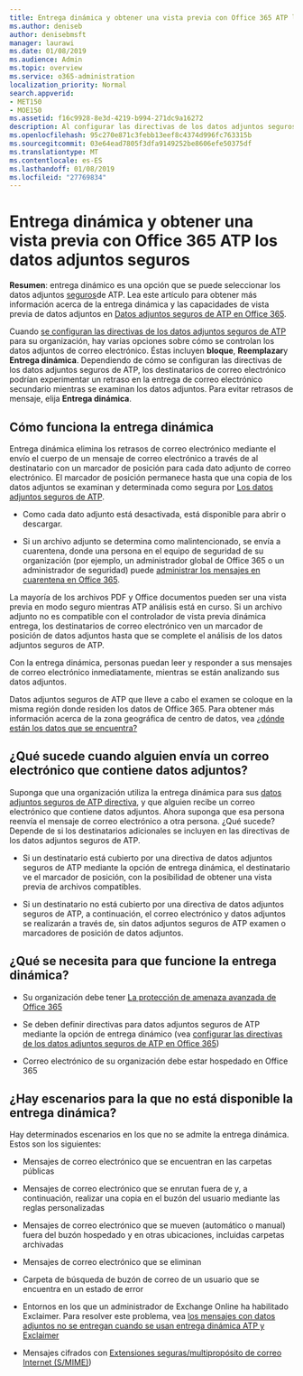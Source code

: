 ```yaml
---
title: Entrega dinámica y obtener una vista previa con Office 365 ATP los datos adjuntos seguros
ms.author: deniseb
author: denisebmsft
manager: laurawi
ms.date: 01/08/2019
ms.audience: Admin
ms.topic: overview
ms.service: o365-administration
localization_priority: Normal
search.appverid:
- MET150
- MOE150
ms.assetid: f16c9928-8e3d-4219-b994-271dc9a16272
description: Al configurar las directivas de los datos adjuntos seguros ATP, elija entrega dinámica para evitar retrasos de mensaje y permiten a los usuarios obtener una vista previa de datos adjuntos que se están analizando.
ms.openlocfilehash: 95c270e871c3febb13eef8c4374d996fc763315b
ms.sourcegitcommit: 03e64ead7805f3dfa9149252be8606efe50375df
ms.translationtype: MT
ms.contentlocale: es-ES
ms.lasthandoff: 01/08/2019
ms.locfileid: "27769834"
---
```

# <a name="dynamic-delivery-and-previewing-with-office-365-atp-safe-attachments"></a>Entrega dinámica y obtener una vista previa con Office 365 ATP los datos adjuntos seguros

**Resumen**: entrega dinámico es una opción que se puede seleccionar los datos adjuntos [seguros](atp-safe-attachments.md)de ATP. Lea este artículo para obtener más información acerca de la entrega dinámica y las capacidades de vista previa de datos adjuntos en [Datos adjuntos seguros de ATP en Office 365](atp-safe-attachments.md).

Cuando [se configuran las directivas de los datos adjuntos seguros de ATP](set-up-atp-safe-attachments-policies.md) para su organización, hay varias opciones sobre cómo se controlan los datos adjuntos de correo electrónico. Éstas incluyen **bloque**, **Reemplazar**y **Entrega dinámica**. Dependiendo de cómo se configuran las directivas de los datos adjuntos seguros de ATP, los destinatarios de correo electrónico podrían experimentar un retraso en la entrega de correo electrónico secundario mientras se examinan los datos adjuntos. Para evitar retrasos de mensaje, elija **Entrega dinámica**.
  
## <a name="how-dynamic-delivery-works"></a>Cómo funciona la entrega dinámica
  
Entrega dinámica elimina los retrasos de correo electrónico mediante el envío el cuerpo de un mensaje de correo electrónico a través de al destinatario con un marcador de posición para cada dato adjunto de correo electrónico. El marcador de posición permanece hasta que una copia de los datos adjuntos se examinan y determinada como segura por [Los datos adjuntos seguros de ATP](atp-safe-attachments.md). 

- Como cada dato adjunto está desactivada, está disponible para abrir o descargar. 

- Si un archivo adjunto se determina como malintencionado, se envía a cuarentena, donde una persona en el equipo de seguridad de su organización (por ejemplo, un administrador global de Office 365 o un administrador de seguridad) puede [administrar los mensajes en cuarentena en Office 365](manage-quarantined-messages-and-files.md).

La mayoría de los archivos PDF y Office documentos pueden ser una vista previa en modo seguro mientras ATP análisis está en curso. Si un archivo adjunto no es compatible con el controlador de vista previa dinámica entrega, los destinatarios de correo electrónico ven un marcador de posición de datos adjuntos hasta que se complete el análisis de los datos adjuntos seguros de ATP.

Con la entrega dinámica, personas puedan leer y responder a sus mensajes de correo electrónico inmediatamente, mientras se están analizando sus datos adjuntos. 

Datos adjuntos seguros de ATP que lleve a cabo el examen se coloque en la misma región donde residen los datos de Office 365. Para obtener más información acerca de la zona geográfica de centro de datos, vea [¿dónde están los datos que se encuentra?](https://products.office.com/where-is-your-data-located?geo=All) 
  
## <a name="what-happens-when-someone-forwards-an-email-that-contains-an-attachment"></a>¿Qué sucede cuando alguien envía un correo electrónico que contiene datos adjuntos?

Suponga que una organización utiliza la entrega dinámica para sus [datos adjuntos seguros de ATP directiva](set-up-atp-safe-attachments-policies.md), y que alguien recibe un correo electrónico que contiene datos adjuntos. Ahora suponga que esa persona reenvía el mensaje de correo electrónico a otra persona. ¿Qué sucede? Depende de si los destinatarios adicionales se incluyen en las directivas de los datos adjuntos seguros de ATP.
  
- Si un destinatario está cubierto por una directiva de datos adjuntos seguros de ATP mediante la opción de entrega dinámica, el destinatario ve el marcador de posición, con la posibilidad de obtener una vista previa de archivos compatibles.
    
- Si un destinatario no está cubierto por una directiva de datos adjuntos seguros de ATP, a continuación, el correo electrónico y datos adjuntos se realizarán a través de, sin datos adjuntos seguros de ATP examen o marcadores de posición de datos adjuntos.
    
## <a name="whats-required-for-dynamic-delivery-to-work"></a>¿Qué se necesita para que funcione la entrega dinámica?

- Su organización debe tener [La protección de amenaza avanzada de Office 365](office-365-atp.md)
    
- Se deben definir directivas para datos adjuntos seguros de ATP mediante la opción de entrega dinámico (vea [configurar las directivas de los datos adjuntos seguros de ATP en Office 365](set-up-atp-safe-attachments-policies.md))
    
- Correo electrónico de su organización debe estar hospedado en Office 365
    
## <a name="are-there-scenarios-for-which-dynamic-delivery-is-not-available"></a>¿Hay escenarios para la que no está disponible la entrega dinámica?

Hay determinados escenarios en los que no se admite la entrega dinámica. Estos son los siguientes:
  
- Mensajes de correo electrónico que se encuentran en las carpetas públicas
    
- Mensajes de correo electrónico que se enrutan fuera de y, a continuación, realizar una copia en el buzón del usuario mediante las reglas personalizadas
    
- Mensajes de correo electrónico que se mueven (automático o manual) fuera del buzón hospedado y en otras ubicaciones, incluidas carpetas archivadas
    
- Mensajes de correo electrónico que se eliminan
    
- Carpeta de búsqueda de buzón de correo de un usuario que se encuentra en un estado de error
    
- Entornos en los que un administrador de Exchange Online ha habilitado Exclaimer. Para resolver este problema, vea [los mensajes con datos adjuntos no se entregan cuando se usan entrega dinámica ATP y Exclaimer](https://support.microsoft.com/help/4014438/messages-with-attachments-are-not-delivered-when-atp-dynamic-delivery)

- Mensajes cifrados con [Extensiones seguras/multipropósito de correo Internet (S/MIME)](s-mime-for-message-signing-and-encryption.md))
    
